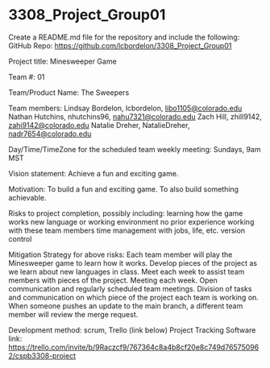 # 3308_Project_Group01

Create a README.md file for the repository and include the following:
GitHub Repo: https://github.com/lcbordelon/3308_Project_Group01

Project title: Minesweeper Game

Team #: 01

Team/Product Name: The Sweepers

Team members: Lindsay Bordelon, lcbordelon, libo1105@colorado.edu
Nathan Hutchins, nhutchins96, nahu7321@colorado.edu
Zach Hill, zhill9142, zahi9142@colorado.edu
Natalie Dreher, NatalieDreher, nadr7654@colorado.edu

Day/Time/TimeZone for the scheduled team weekly meeting: Sundays, 9am MST

Vision statement: Achieve a fun and exciting game.

Motivation: To build a fun and exciting game. To also build something achievable.

Risks to project completion, possibly including:
learning how the game works
new language or working environment
no prior experience working with these team members
time management with jobs, life, etc.
version control

Mitigation Strategy for above risks:
Each team member will play the Minesweeper game to learn how it works.
Develop pieces of the project as we learn about new languages in class. Meet each week to assist team members with pieces of the project.
Meeting each week.
Open communication and regularly scheduled team meetings.
Division of tasks and communication on which piece of the project each team is working on. When someone pushes an update to the main branch, a different team member will review the merge request.

Development method: scrum, Trello (link below)
Project Tracking Software link: https://trello.com/invite/b/9Raczcf9/767364c8a4b8cf20e8c749d765750962/cspb3308-project
